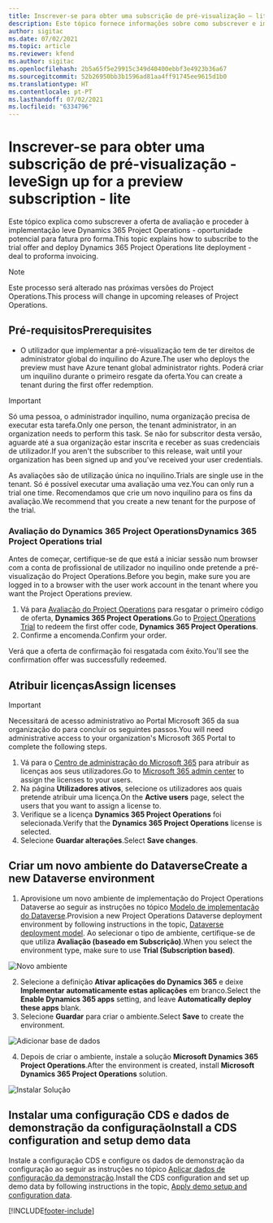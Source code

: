 ```yaml
---
title: Inscrever-se para obter uma subscrição de pré-visualização – lite
description: Este tópico fornece informações sobre como subscrever e implementar o Project Operations lite - oportunidade potencial para fatura pró-forma.
author: sigitac
ms.date: 07/02/2021
ms.topic: article
ms.reviewer: kfend
ms.author: sigitac
ms.openlocfilehash: 2b5a65f5e29915c349d40400ebbf3e4923b36a67
ms.sourcegitcommit: 52b26950bb3b1596ad81aa4ff91745ee9615d1b0
ms.translationtype: HT
ms.contentlocale: pt-PT
ms.lasthandoff: 07/02/2021
ms.locfileid: "6334796"
---
```

# <a name="sign-up-for-a-preview-subscription---lite"></a><span data-ttu-id="b1359-103">Inscrever-se para obter uma subscrição de pré-visualização - leve</span><span class="sxs-lookup"><span data-stu-id="b1359-103">Sign up for a preview subscription - lite</span></span> 

<span data-ttu-id="b1359-104">Este tópico explica como subscrever a oferta de avaliação e proceder à implementação leve Dynamics 365 Project Operations - oportunidade potencial para fatura pro forma.</span><span class="sxs-lookup"><span data-stu-id="b1359-104">This topic explains how to subscribe to the trial offer and deploy Dynamics 365 Project Operations lite deployment - deal to proforma invoicing.</span></span>

> [!NOTE]
> <span data-ttu-id="b1359-105">Este processo será alterado nas próximas versões do Project Operations.</span><span class="sxs-lookup"><span data-stu-id="b1359-105">This process will change in upcoming releases of Project Operations.</span></span>

## <a name="prerequisites"></a><span data-ttu-id="b1359-106">Pré-requisitos</span><span class="sxs-lookup"><span data-stu-id="b1359-106">Prerequisites</span></span>
- <span data-ttu-id="b1359-107">O utilizador que implementar a pré-visualização tem de ter direitos de administrator global do inquilino do Azure.</span><span class="sxs-lookup"><span data-stu-id="b1359-107">The user who deploys the preview must have Azure tenant global administrator rights.</span></span> <span data-ttu-id="b1359-108">Poderá criar um inquilino durante o primeiro resgate da oferta.</span><span class="sxs-lookup"><span data-stu-id="b1359-108">You can create a tenant during the first offer redemption.</span></span>

> [!IMPORTANT]
> <span data-ttu-id="b1359-109">Só uma pessoa, o administrador inquilino, numa organização precisa de executar esta tarefa.</span><span class="sxs-lookup"><span data-stu-id="b1359-109">Only one person, the tenant administrator, in an organization needs to perform this task.</span></span> <span data-ttu-id="b1359-110">Se não for subscritor desta versão, aguarde até a sua organização estar inscrita e receber as suas credenciais de utilizador.</span><span class="sxs-lookup"><span data-stu-id="b1359-110">If you aren't the subscriber to this release, wait until your organization has been signed up and you've received your user credentials.</span></span>
> 
> <span data-ttu-id="b1359-111">As avaliações são de utilização única no inquilino.</span><span class="sxs-lookup"><span data-stu-id="b1359-111">Trials are single use in the tenant.</span></span> <span data-ttu-id="b1359-112">Só é possível executar uma avaliação uma vez.</span><span class="sxs-lookup"><span data-stu-id="b1359-112">You can only run a trial one time.</span></span> <span data-ttu-id="b1359-113">Recomendamos que crie um novo inquilino para os fins da avaliação.</span><span class="sxs-lookup"><span data-stu-id="b1359-113">We recommend that you create a new tenant for the purpose of the trial.</span></span>

### <a name="dynamics-365-project-operations-trial"></a><span data-ttu-id="b1359-114">Avaliação do Dynamics 365 Project Operations</span><span class="sxs-lookup"><span data-stu-id="b1359-114">Dynamics 365 Project Operations trial</span></span> 

<span data-ttu-id="b1359-115">Antes de começar, certifique-se de que está a iniciar sessão num browser com a conta de profissional de utilizador no inquilino onde pretende a pré-visualização do Project Operations.</span><span class="sxs-lookup"><span data-stu-id="b1359-115">Before you begin, make sure you are logged in to a browser with the user work account in the tenant where you want the Project Operations preview.</span></span>

1. <span data-ttu-id="b1359-116">Vá para [Avaliação do Project Operations](https://aka.ms/try-po) para resgatar o primeiro código de oferta, **Dynamics 365 Project Operations**.</span><span class="sxs-lookup"><span data-stu-id="b1359-116">Go to [Project Operations Trial](https://aka.ms/try-po) to redeem the first offer code, **Dynamics 365 Project Operations**.</span></span>
2. <span data-ttu-id="b1359-117">Confirme a encomenda.</span><span class="sxs-lookup"><span data-stu-id="b1359-117">Confirm your order.</span></span>

  <span data-ttu-id="b1359-118">Verá que a oferta de confirmação foi resgatada com êxito.</span><span class="sxs-lookup"><span data-stu-id="b1359-118">You'll see the confirmation offer was successfully redeemed.</span></span>

## <a name="assign-licenses"></a><span data-ttu-id="b1359-119">Atribuir licenças</span><span class="sxs-lookup"><span data-stu-id="b1359-119">Assign licenses</span></span>

> [!IMPORTANT]
> <span data-ttu-id="b1359-120">Necessitará de acesso administrativo ao Portal Microsoft 365 da sua organização do para concluir os seguintes passos.</span><span class="sxs-lookup"><span data-stu-id="b1359-120">You will need administrative access to your organization's Microsoft 365 Portal to complete the following steps.</span></span>


1. <span data-ttu-id="b1359-121">Vá para o [Centro de administração do Microsoft 365](https://portal.office.com/) para atribuir as licenças aos seus utilizadores.</span><span class="sxs-lookup"><span data-stu-id="b1359-121">Go to [Microsoft 365 admin center](https://portal.office.com/) to assign the licenses to your users.</span></span>
2. <span data-ttu-id="b1359-122">Na página **Utilizadores ativos**, selecione os utilizadores aos quais pretende atribuir uma licença.</span><span class="sxs-lookup"><span data-stu-id="b1359-122">On the **Active users** page, select the users that you want to assign a license to.</span></span>
3. <span data-ttu-id="b1359-123">Verifique se a licença **Dynamics 365 Project Operations** foi selecionada.</span><span class="sxs-lookup"><span data-stu-id="b1359-123">Verify that the **Dynamics 365 Project Operations** license is selected.</span></span> 
4. <span data-ttu-id="b1359-124">Selecione **Guardar alterações**.</span><span class="sxs-lookup"><span data-stu-id="b1359-124">Select **Save changes**.</span></span>

## <a name="create-a-new-dataverse-environment"></a><span data-ttu-id="b1359-125">Criar um novo ambiente do Dataverse</span><span class="sxs-lookup"><span data-stu-id="b1359-125">Create a new Dataverse environment</span></span>

1. <span data-ttu-id="b1359-126">Aprovisione um novo ambiente de implementação do Project Operations Dataverse ao seguir as instruções no tópico [Modelo de implementação do Dataverse](lite-deployment.md).</span><span class="sxs-lookup"><span data-stu-id="b1359-126">Provision a new Project Operations Dataverse deployment environment by following instructions in the topic, [Dataverse deployment model](lite-deployment.md).</span></span> <span data-ttu-id="b1359-127">Ao selecionar o tipo de ambiente, certifique-se de que utiliza **Avaliação (baseado em Subscrição)**.</span><span class="sxs-lookup"><span data-stu-id="b1359-127">When you select the environment type, make sure to use **Trial (Subscription based)**.</span></span>

  ![Novo ambiente](./media/19CreateEnvironment.png)

2. <span data-ttu-id="b1359-129">Selecione a definição **Ativar aplicações do Dynamics 365** e deixe **Implementar automaticamente estas aplicações** em branco.</span><span class="sxs-lookup"><span data-stu-id="b1359-129">Select the **Enable Dynamics 365 apps** setting, and leave **Automatically deploy these apps** blank.</span></span>  
3. <span data-ttu-id="b1359-130">Selecione **Guardar** para criar o ambiente.</span><span class="sxs-lookup"><span data-stu-id="b1359-130">Select **Save** to create the environment.</span></span>

  ![Adicionar base de dados](./media/20CreateEnvironment1.png)

4. <span data-ttu-id="b1359-132">Depois de criar o ambiente, instale a solução **Microsoft Dynamics 365 Project Operations**.</span><span class="sxs-lookup"><span data-stu-id="b1359-132">After the environment is created, install **Microsoft Dynamics 365 Project Operations** solution.</span></span> 

![Instalar Solução](./media/21InstallSolution.png)

## <a name="install-a-cds-configuration-and-setup-demo-data"></a><span data-ttu-id="b1359-134">Instalar uma configuração CDS e dados de demonstração da configuração</span><span class="sxs-lookup"><span data-stu-id="b1359-134">Install a CDS configuration and setup demo data</span></span>

<span data-ttu-id="b1359-135">Instale a configuração CDS e configure os dados de demonstração da configuração ao seguir as instruções no tópico [Aplicar dados de configuração da demonstração](lite-apply-demo-setup-config-data.md).</span><span class="sxs-lookup"><span data-stu-id="b1359-135">Install the CDS configuration and set up demo data by following instructions in the topic, [Apply demo setup and configuration data](lite-apply-demo-setup-config-data.md).</span></span>


[!INCLUDE[footer-include](../includes/footer-banner.md)]
